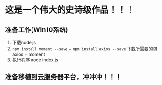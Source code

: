 # 这是一个伟大的史诗级作品！！！

## 准备工作(Win10系统)

1. 下载node.js
2. `npm install moment --save` + `npm install axios --save` 下载所需要的包axios + moment
3. 执行程序 node index.js 

## 准备移植到云服务器平台，冲冲冲！！！

